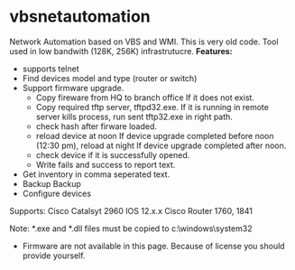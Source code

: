 # vbsnetautomation
Network Automation  based on VBS and WMI.
This is very old code. Tool used in low bandwith (128K, 256K) infrastrutucre.
**Features:**
* supports telnet
* Find devices model and type (router or switch)
* Support firmware upgrade.
    * Copy fireware from HQ to branch office If it does not exist.
    * Copy required tftp server, tftpd32.exe. If it is running in remote server kills process, run sent tftp32.exe in right path.
    * check hash after firware loaded.
    * reload device at noon If device upgrade completed before noon (12:30 pm), reload at night If device upgrade completed after noon.
    * check device if it is successfully opened.
    * Write fails and success to report text. 
* Get inventory in comma seperated text.
* Backup Backup
* Configure devices

Supports:
Cisco Catalsyt 2960 IOS 12.x.x
Cisco Router 1760, 1841

Note:
*.exe and *.dll files must be copied to c:\windows\system32
* Firmware are not available in this page. Because of license you should provide yourself.

